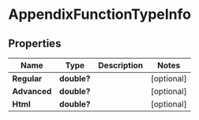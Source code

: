 # AppendixFunctionTypeInfo


## Properties

| Name | Type | Description | Notes |
|------------ | ------------- | ------------- | -------------|
**Regular** | **double?** |  |[optional]|
**Advanced** | **double?** |  |[optional]|
**Html** | **double?** |  |[optional]|